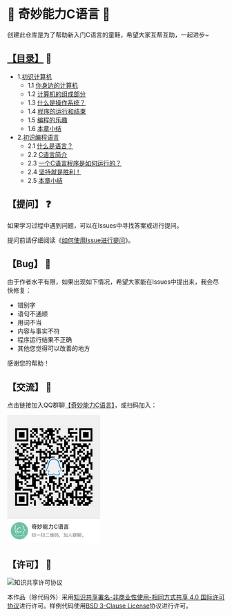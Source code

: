 # :star2: 奇妙能力C语言 :star2:

创建此仓库是为了帮助新入门C语言的童鞋，希望大家互帮互助，一起进步~

## [【目录】](./zh/preface.md) :notebook:

- 1.[初识计算机](./zh/01.0.md)
  - 1.1 [你身边的计算机](./zh/01.1.md)
  - 1.2 [计算机的组成部分](./zh/01.2.md)
  - 1.3 [什么是操作系统？](./zh/01.3.md)
  - 1.4 [程序的运行和结束](./zh/01.4.md)
  - 1.5 [编程的乐趣](./zh/01.5.md)
  - 1.6 [本章小结](./zh/01.6.md)
- 2.[初识编程语言](./zh/02.0.md)
  - 2.1 [什么是语言？](./zh/02.1.md)
  - 2.2 [C语言简介](./zh/02.2.md)
  - 2.3 [一个C语言程序是如何运行的？](./zh/02.3.md)
  - 2.4 [坚持就是胜利！](./zh/02.4.md)
  - 2.5 [本章小结](./zh/02.5.md)

## 【提问】 :question:

如果学习过程中遇到问题，可以在Issues中寻找答案或进行提问。

提问前请仔细阅读《[如何使用Issue进行提问](./AskQuestion.md)》。

## 【Bug】 :bug:

由于作者水平有限，如果出现如下情况，希望大家能在Issues中提出来，我会尽快修复：

- 错别字
- 语句不通顺
- 用词不当
- 内容与事实不符
- 程序运行结果不正确
- 其他您觉得可以改善的地方

感谢您的帮助！

## 【交流】 :raising_hand:

点击链接加入QQ群聊[【奇妙能力C语言】](https://jq.qq.com/?_wv=1027&k=5GHrfR3)，或扫码加入：

![qrcode](./images/qrcode/qrcode.png)

## 【许可】 :pencil:

![知识共享许可协议](https://i.creativecommons.org/l/by-nc-sa/4.0/88x31.png)

本作品（除代码外）采用[知识共享署名-非商业性使用-相同方式共享 4.0 国际许可协议](http://creativecommons.org/licenses/by-nc-sa/4.0/)进行许可。样例代码使用[BSD 3-Clause License](https://github.com/xietx1995/WonderfulC/blob/master/LICENSE.md)协议进行许可。